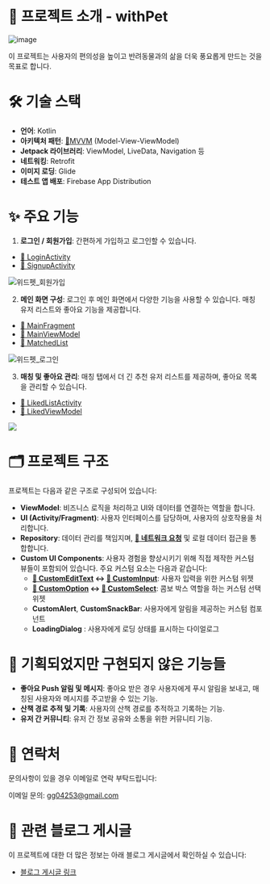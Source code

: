 
# 🐾 프로젝트 소개 - withPet
![image](https://github.com/user-attachments/assets/c53df6b8-e12f-4fbf-9fc7-bc100f070130)


이 프로젝트는 사용자의 편의성을 높이고 반려동물과의 삶을 더욱 풍요롭게 만드는 것을 목표로 합니다.



# 🛠️ 기술 스택

- **언어**: Kotlin
- **아키텍처 패턴**: [📝MVVM](https://velog.io/@gg04253/withPet7) (Model-View-ViewModel)
- **Jetpack 라이브러리**: ViewModel, LiveData, Navigation 등
- **네트워킹**: Retrofit
- **이미지 로딩**: Glide
- **테스트 앱 배포**: Firebase App Distribution


# ✨ 주요 기능

1. **로그인 / 회원가입**: 간편하게 가입하고 로그인할 수 있습니다.
- [🚀 LoginActivity](./app/src/main/java/com/withpet/mobile/ui/activity/login/LoginActivity.kt)
- [🚀 SignupActivity](./app/src/main/java/com/withpet/mobile/ui/activity/signup/SignupActivity.kt)

![위드펫_회원가입](https://github.com/user-attachments/assets/e9005624-65f9-4840-856d-17f1d787142e)


2. **메인 화면 구성**: 로그인 후 메인 화면에서 다양한 기능을 사용할 수 있습니다. 매칭 유저 리스트와 좋아요 기능을 제공합니다. 
- [🚀 MainFragment](./app/src/main/java/com/withpet/mobile/ui/fragment/main/MainFragment.kt)
- [🚀 MainViewModel](./app/src/main/java/com/withpet/mobile/viewmodel/MainViewModel.kt)
- [🚀 MatchedList](./app/src/main/java/com/withpet/mobile/ui/custom/MatchedList.kt)

![위드펫_로그인](https://github.com/user-attachments/assets/13ce08aa-ddc7-4e91-8cc1-2bcd58dd1d8b)


3. **매칭 및 좋아요 관리**: 매칭 탭에서 더 긴 추천 유저 리스트를 제공하며, 좋아요 목록을 관리할 수 있습니다. 
- [🚀 LikedListActivity](./app/src/main/java/com/withpet/mobile/ui/activity/liked/LikedListActivity.kt)
- [🚀 LikedViewModel](./app/src/main/java/com/withpet/mobile/viewmodel/LikedViewModel.kt)

![](https://velog.velcdn.com/images/gg04253/post/f678c328-bf0c-46bb-af5b-52d222680a7d/image.gif)



# 🗂️ 프로젝트 구조

프로젝트는 다음과 같은 구조로 구성되어 있습니다:

- **ViewModel**: 비즈니스 로직을 처리하고 UI와 데이터를 연결하는 역할을 합니다.
- **UI (Activity/Fragment)**: 사용자 인터페이스를 담당하며, 사용자의 상호작용을 처리합니다.
- **Repository**: 데이터 관리를 책임지며, **[🚀 네트워크 요청](./app/src/main/java/com/withpet/mobile/data/api/NetworkService.kt)** 및 로컬 데이터 접근을 통합합니다.
- **Custom UI Components**: 사용자 경험을 향상시키기 위해 직접 제작한 커스텀 뷰들이 포함되어 있습니다. 주요 커스텀 요소는 다음과 같습니다:
  - **[🚀 CustomEditText](./app/src/main/java/com/withpet/mobile/ui/custom/CustomEditText.kt) ↔ [🚀 CustomInput](./app/src/main/java/com/withpet/mobile/ui/custom/CustomInput.kt)**: 사용자 입력을 위한 커스텀 위젯
  - **[🚀 CustomOption](./app/src/main/java/com/withpet/mobile/ui/custom/CustomOption.kt) ↔ [🚀 CustomSelect](./app/src/main/java/com/withpet/mobile/ui/custom/CustomSelect.kt)**: 콤보 박스 역할을 하는 커스텀 선택 위젯
  - **CustomAlert**, **CustomSnackBar**: 사용자에게 알림을 제공하는 커스텀 컴포넌트
  - **LoadingDialog** : 사용자에게 로딩 상태를 표시하는 다이얼로그


# 🚧 기획되었지만 구현되지 않은 기능들

- **좋아요 Push 알림 및 메시지**: 좋아요 받은 경우 사용자에게 푸시 알림을 보내고, 매칭된 사용자와 메시지를 주고받을 수 있는 기능.
- **산책 경로 추적 및 기록**: 사용자의 산책 경로를 추적하고 기록하는 기능.
- **유저 간 커뮤니티**: 유저 간 정보 공유와 소통을 위한 커뮤니티 기능.

# 📧 연락처

문의사항이 있을 경우 이메일로 연락 부탁드립니다:

이메일 문의: gg04253@gmail.com

# 📝 관련 블로그 게시글

이 프로젝트에 대한 더 많은 정보는 아래 블로그 게시글에서 확인하실 수 있습니다:
- [블로그 게시글 링크](https://velog.io/@gg04253/series/withPet)


